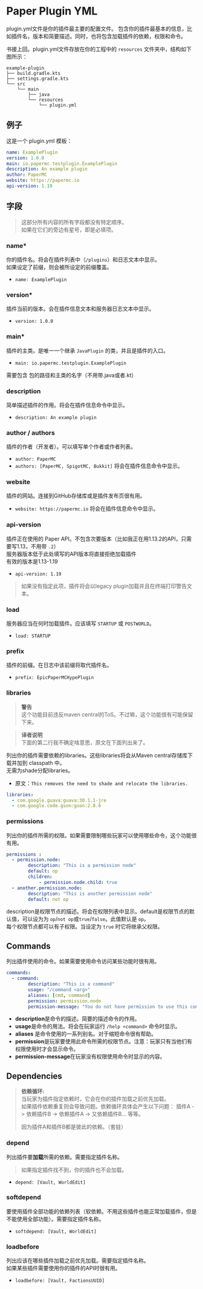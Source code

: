 # Paper Plugin YML

plugin.yml文件是你的插件最主要的配置文件。
包含你的插件最基本的信息，比如插件名，版本和简要描述。同时，也将包含加载插件的依赖，权限和命令。

书接上回。plugin.yml文件存放在你的工程中的 `resources` 文件夹中，结构如下图所示：
```
example-plugin
├── build.gradle.kts
├── settings.gradle.kts
└── src
    └── main
        ├── java
        └── resources
            └── plugin.yml
```

## 例子

这是一个 plugin.yml 模板：

```yaml
name: ExamplePlugin
version: 1.0.0
main: io.papermc.testplugin.ExamplePlugin
description: An example plugin
author: PaperMC
website: https://papermc.io
api-version: 1.19
```

## 字段

> 这部分所有内容的所有字段都没有特定顺序。  
> 如果在它们的旁边有星号，即是必填项。


### name*

你的插件名。将会在插件列表中（`/plugins`）和日志文本中显示。  
如果设定了前缀，则会被所设定的前缀覆盖。
- `name: ExamplePlugin`

### version*

插件当前的版本。会在插件信息文本和服务器日志文本中显示。
- `version: 1.0.0`

### main*

插件的主类。是唯一一个继承 `JavaPlugin` 的类，并且是插件的入口。
- `main: io.papermc.testplugin.ExamplePlugin`

需要包含 包的路径和主类的名字（不用带.java或者.kt）

### description

简单描述插件的作用。将会在插件信息命令中显示。
- `description: An example plugin`

### author / authors

插件的作者（开发者）。可以填写单个作者或作者列表。  
- `author: PaperMC`
- `authors: [PaperMC, SpigotMC, Bukkit]`
将会在插件信息命令中显示。  

### website

插件的网站。连接到GitHub存储库或是插件发布页很有用。
- `website: https://papermc.io`
将会在插件信息命令中显示。  

### api-version

插件正在使用的 Paper API。不包含次要版本（比如我正在用1.13.2的API，只需要写1.13，不用带 `.2`）  
服务器版本低于此处填写的API版本将直接拒绝加载插件  
有效的版本是1.13-1.19  
- `api-version: 1.19`
  
> 如果没有指定此项，插件将会以legacy plugin加载并且在终端打印警告文本。  

### load

服务器应当在何时加载插件。应该填写 `STARTUP` 或 `POSTWORLD`。
- `load: STARTUP`

### prefix

插件的前缀。在日志中该前缀将取代插件名。
- `prefix: EpicPaperMCHypePlugin`

### libraries

> **警告**    
> 这个功能目前违反maven central的ToS。不过嘛，这个功能很有可能保留下来。

> **译者说明**    
> 下面的第二行我不确定啥意思，原文在下面列出来了。

列出你的插件需要依赖的libraries。这些libraries将会从Maven central存储库下载并加到 classpath 中。  
无需为shade分配libraries。
- 原文：`This removes the need to shade and relocate the libraries.`
```yaml
libraries:
  - com.google.guava:guava:30.1.1-jre
  - com.google.code.gson:gson:2.8.6
```

### permissions

列出你的插件所需的权限。如果需要限制哪些玩家可以使用哪些命令，这个功能很有用。  
```yaml
permissions :
  - permission.node:
        description: "This is a permission node"
        default: op
        children:
            - permission.node.child: true
  - another.permission.node:
        description: "This is another permission node"
        default: not op
```

description是权限节点的描述。将会在权限列表中显示。default是权限节点的默认值，可以设为为 `op`/`not op`或`true`/`false`。此值默认是 `op`。    
每个权限节点都可以有子权限。当设定为 `true` 时它将继承父权限。  

## Commands

列出插件使用的命令。如果需要使用命令访问某些功能时很有用。
```yaml
commands:
  - command:
        description: "This is a command"
        usage: "/command <arg>"
        aliases: [cmd, command]
        permission: permission.node
        permission-message: "You do not have permission to use this command"
```

-  **description**是命令的描述。简要的描述命令的作用。
-  **usage**是命令的用法。将会在玩家运行 `/help <command>` 命令时显示。
-  **aliases** 是命令使用的一系列别名。对于缩短命令很有帮助。
-  **permission**是玩家要使用此命令所需的权限节点。注意：玩家只有当他们有权限使用时才会显示命令。
-  **permission-message**在玩家没有权限使用命令时显示的内容。

## Dependencies

> **依赖循环:**   
当玩家为插件指定依赖时，它会在你的插件加载之前优先加载。  
如果插件依赖重复则会导致问题。依赖循环具体会产生以下问题：
插件A -> 依赖插件B -> 依赖插件A -> 又依赖插件B... 等等。  
>   
> 因为插件A和插件B都是彼此的依赖。（套娃）

### depend

列出插件要**加载**所需的依赖。需要指定插件名称。
  
> 如果指定插件找不到，你的插件也不会加载。  
  
- `depend: [Vault, WorldEdit]`
  
### softdepend
  
要使用插件全部功能的依赖列表（软依赖。不用这些插件也能正常加载插件，但是不能使用全部功能）。需要指定插件名称。

- `softdepend: [Vault, WorldEdit]`

### loadbefore

列出应该在哪些插件加载之前优先加载。需要指定插件名称。  
如果某些插件需要使用你的插件的API时很有用。

- `loadbefore: [Vault, FactionsUUID]`
